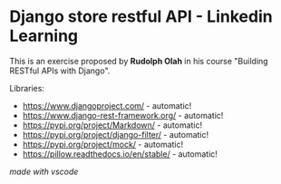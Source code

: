 # Django store restful API - Linkedin Learning

This is an exercise proposed by **Rudolph Olah** in his course "Building RESTful APIs with Django".

Libraries:

* https://www.djangoproject.com/ - automatic!
* https://www.django-rest-framework.org/ - automatic!
* https://pypi.org/project/Markdown/ - automatic!
* https://pypi.org/project/django-filter/ - automatic!
* https://pypi.org/project/mock/ - automatic!
* https://pillow.readthedocs.io/en/stable/ - automatic!

_made with vscode_